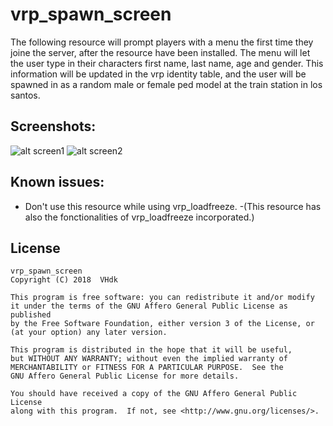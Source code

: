 # vrp_spawn_screen
The following resource will prompt players with a menu the first time they joine the server,
after the resource have been installed. The menu will let the user type in their characters first name, last name, age and gender.
This information will be updated in the vrp identity table,
and the user will be spawned in as a random male or female ped model at the train station in los santos.

## Screenshots:
![alt screen1](https://i.gyazo.com/5de2511975ea28a6670df9280309af42.jpg "Screen1")
![alt screen2](https://i.gyazo.com/a6c5dd3b150d15f261e6b8ad7b1dfd6e.jpg "Screen2")

## Known issues:
* Don't use this resource while using vrp_loadfreeze.
-(This resource has also the fonctionalities of vrp_loadfreeze incorporated.)

## License

    vrp_spawn_screen
    Copyright (C) 2018  VHdk

    This program is free software: you can redistribute it and/or modify
    it under the terms of the GNU Affero General Public License as published
    by the Free Software Foundation, either version 3 of the License, or
    (at your option) any later version.

    This program is distributed in the hope that it will be useful,
    but WITHOUT ANY WARRANTY; without even the implied warranty of
    MERCHANTABILITY or FITNESS FOR A PARTICULAR PURPOSE.  See the
    GNU Affero General Public License for more details.

    You should have received a copy of the GNU Affero General Public License
    along with this program.  If not, see <http://www.gnu.org/licenses/>.
